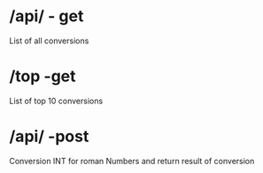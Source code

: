 # /api/ - get
List of all conversions
# /top -get
List of top 10 conversions
# /api/ -post
Conversion INT for roman Numbers and return result of conversion
